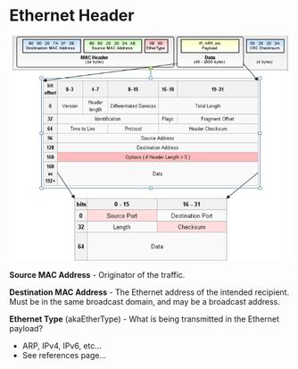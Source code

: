 # Ethernet Header

![](/assets/Ethernet-Frame-Explained.png)

**Source MAC Address** - Originator of the traffic.

**Destination MAC Address** - The Ethernet address of the intended recipient. Must be in the same broadcast domain, and may be a broadcast address.

**Ethernet Type** \(akaEtherType\) - What is being transmitted in the Ethernet payload?

* ARP, IPv4, IPv6, etc...
* See references page...



